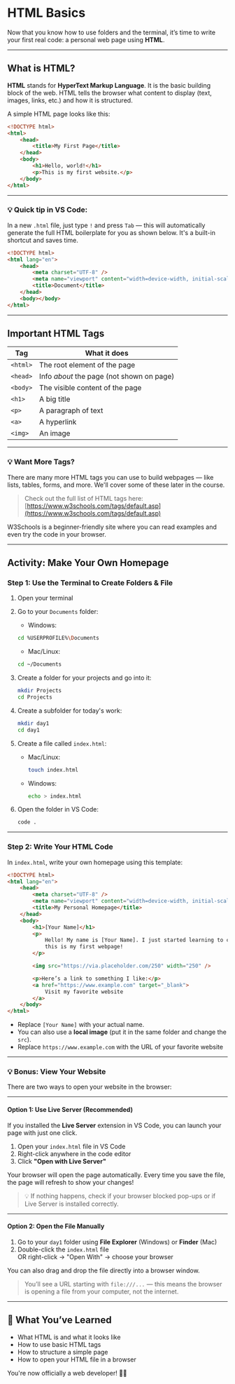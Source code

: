 # HTML Basics

Now that you know how to use folders and the terminal, it’s time to write your first real code: a personal web page using **HTML**.

---

## What is HTML?

**HTML** stands for **HyperText Markup Language**. It is the basic building block of the web. HTML tells the browser what content to display (text, images, links, etc.) and how it is structured.

A simple HTML page looks like this:

```html
<!DOCTYPE html>
<html>
    <head>
        <title>My First Page</title>
    </head>
    <body>
        <h1>Hello, world!</h1>
        <p>This is my first website.</p>
    </body>
</html>
```

---

### 💡 Quick tip in VS Code:

In a new `.html` file, just type `!` and press `Tab` — this will automatically generate the full HTML boilerplate for you as shown below. It's a built-in shortcut and saves time.

```html
<!DOCTYPE html>
<html lang="en">
    <head>
        <meta charset="UTF-8" />
        <meta name="viewport" content="width=device-width, initial-scale=1.0" />
        <title>Document</title>
    </head>
    <body></body>
</html>
```

---

## Important HTML Tags

| Tag      | What it does                              |
| -------- | ----------------------------------------- |
| `<html>` | The root element of the page              |
| `<head>` | Info _about_ the page (not shown on page) |
| `<body>` | The visible content of the page           |
| `<h1>`   | A big title                               |
| `<p>`    | A paragraph of text                       |
| `<a>`    | A hyperlink                               |
| `<img>`  | An image                                  |

---

### 💡 Want More Tags?

There are many more HTML tags you can use to build webpages — like lists, tables, forms, and more. We'll cover some of these later in the course.

> Check out the full list of HTML tags here:  
> [https://www.w3schools.com/tags/default.asp](https://www.w3schools.com/tags/default.asp)

W3Schools is a beginner-friendly site where you can read examples and even try the code in your browser.

---

## Activity: Make Your Own Homepage

### Step 1: Use the Terminal to Create Folders & File

1. Open your terminal
2. Go to your `Documents` folder:

    - Windows:

    ```bash
    cd %USERPROFILE%\Documents
    ```

    - Mac/Linux:

    ```bash
    cd ~/Documents
    ```

3. Create a folder for your projects and go into it:

    ```bash
    mkdir Projects
    cd Projects
    ```

4. Create a subfolder for today's work:

    ```bash
    mkdir day1
    cd day1
    ```

5. Create a file called `index.html`:

    - Mac/Linux:

        ```bash
        touch index.html
        ```

    - Windows:

        ```bash
        echo > index.html
        ```

6. Open the folder in VS Code:

    ```bash
    code .
    ```

---

### Step 2: Write Your HTML Code

In `index.html`, write your own homepage using this template:

```html
<!DOCTYPE html>
<html lang="en">
    <head>
        <meta charset="UTF-8" />
        <meta name="viewport" content="width=device-width, initial-scale=1.0" />
        <title>My Personal Homepage</title>
    </head>
    <body>
        <h1>[Your Name]</h1>
        <p>
            Hello! My name is [Your Name]. I just started learning to code and
            this is my first webpage!
        </p>

        <img src="https://via.placeholder.com/250" width="250" />

        <p>Here’s a link to something I like:</p>
        <a href="https://www.example.com" target="_blank">
            Visit my favorite website
        </a>
    </body>
</html>
```

-   Replace `[Your Name]` with your actual name.
-   You can also use a **local image** (put it in the same folder and change the `src`).
-   Replace `https://www.example.com` with the URL of your favorite website

---

### 💡 Bonus: View Your Website

There are two ways to open your website in the browser:

---

#### Option 1: Use Live Server (Recommended)

If you installed the **Live Server** extension in VS Code, you can launch your page with just one click.

1. Open your `index.html` file in VS Code
2. Right-click anywhere in the code editor
3. Click **"Open with Live Server"**

Your browser will open the page automatically. Every time you save the file, the page will refresh to show your changes!

> 💡 If nothing happens, check if your browser blocked pop-ups or if Live Server is installed correctly.

---

#### Option 2: Open the File Manually

1. Go to your `day1` folder using **File Explorer** (Windows) or **Finder** (Mac)
2. Double-click the `index.html` file  
   OR right-click → "Open With" → choose your browser

You can also drag and drop the file directly into a browser window.

> You’ll see a URL starting with `file:///...` — this means the browser is opening a file from your computer, not the internet.

---

## 🎉 What You’ve Learned

-   What HTML is and what it looks like
-   How to use basic HTML tags
-   How to structure a simple page
-   How to open your HTML file in a browser

You're now officially a web developer! 🧑‍💻
